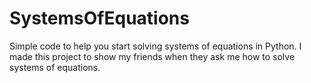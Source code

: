 # SystemsOfEquations
Simple code to help you start solving systems of equations in Python.
I made this project to show my friends when they ask me how to solve systems of equations.
